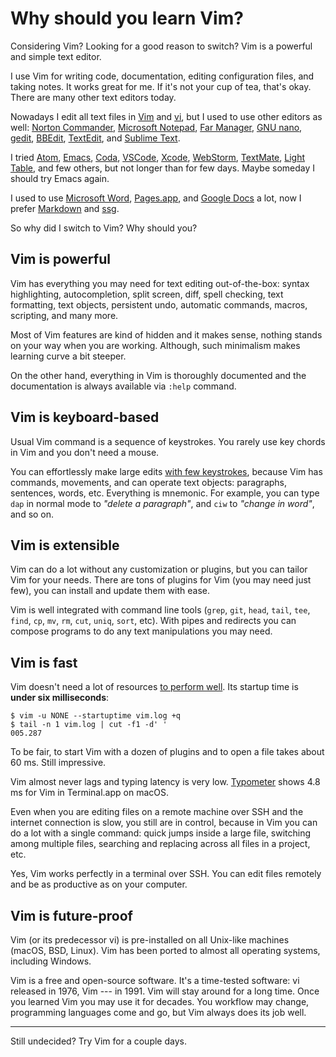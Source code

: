 # Why should you learn Vim?

Considering Vim? Looking for a good reason to switch? Vim is a powerful
and simple text editor.

I use Vim for writing code, documentation, editing configuration files,
and taking notes. It works great for me. If it's not your cup of tea,
that's okay. There are many other text editors today.

Nowadays I edit all text files in
[Vim](https://en.m.wikipedia.org/wiki/Vim) and
[vi](https://en.m.wikipedia.org/wiki/Vi),
but I used to use other editors as well:
[Norton Commander](https://en.m.wikipedia.org/wiki/Norton_Commander),
[Microsoft Notepad](https://en.m.wikipedia.org/wiki/Microsoft_Notepad),
[Far Manager](https://en.m.wikipedia.org/wiki/Far_Manager),
[GNU nano](https://en.m.wikipedia.org/wiki/GNU_nano),
[gedit](https://en.m.wikipedia.org/wiki/Gedit),
[BBEdit](https://en.m.wikipedia.org/wiki/BBEdit),
[TextEdit](https://en.m.wikipedia.org/wiki/TextEdit),
and [Sublime Text](https://en.m.wikipedia.org/wiki/Sublime_Text).

I tried
[Atom](https://en.m.wikipedia.org/wiki/Atom_(text_editor)),
[Emacs](https://en.m.wikipedia.org/wiki/Emacs),
[Coda](https://en.m.wikipedia.org/wiki/Coda_(web_development_software)),
[VSCode](https://en.m.wikipedia.org/wiki/Visual_Studio_Code),
[Xcode](https://en.m.wikipedia.org/wiki/Xcode),
[WebStorm](https://en.m.wikipedia.org/wiki/JetBrains#WebStorm),
[TextMate](https://en.m.wikipedia.org/wiki/TextMate),
[Light Table](https://en.m.wikipedia.org/wiki/Light_Table_(software)), and
few others, but not longer than for few days. Maybe someday I should
try Emacs again.

I used to use [Microsoft
Word](https://en.m.wikipedia.org/wiki/Microsoft_Word),
[Pages.app](https://en.m.wikipedia.org/wiki/Pages_(word_processor)), and
[Google
Docs](https://en.m.wikipedia.org/wiki/Google_Docs,_Sheets,_and_Slides) a
lot, now I prefer [Markdown](/markdown.html) and [ssg](/ssg.html).

So why did I switch to Vim? Why should you?

## Vim is powerful

Vim has everything you may need for text editing out-of-the-box: syntax
highlighting, autocompletion, split screen, diff, spell checking, text
formatting, text objects, persistent undo, automatic commands, macros,
scripting, and many more.

Most of Vim features are kind of hidden and it makes sense, nothing stands
on your way when you are working. Although, such minimalism makes learning
curve a bit steeper.

On the other hand, everything in Vim is thoroughly documented and the
documentation is always available via `:help` command.

## Vim is keyboard-based

Usual Vim command is a sequence of keystrokes. You rarely use key chords
in Vim and you don't need a mouse.

You can effortlessly make large edits [with few
keystrokes](https://vimgolf.com), because Vim has commands, movements, and
can operate text objects: paragraphs, sentences, words, etc. Everything is
mnemonic. For example, you can type `dap` in normal mode to _"delete a
paragraph"_, and `ciw` to _"change in word"_, and so on.

## Vim is extensible

Vim can do a lot without any customization or plugins, but you can tailor
Vim for your needs. There are tons of plugins for Vim (you may need just
few), you can install and update them with ease.

Vim is well integrated with command line tools (`grep`, `git`, `head`,
`tail`, `tee`, `find`, `cp`, `mv`, `rm`, `cut`, `uniq`, `sort`, etc). With
pipes and redirects you can compose programs to do any text manipulations
you may need.

## Vim is fast

Vim doesn't need a lot of resources [to perform
well](https://github.com/jhallen/joes-sandbox/tree/master/editor-perf).
Its startup time is **under six milliseconds**:

    $ vim -u NONE --startuptime vim.log +q
    $ tail -n 1 vim.log | cut -f1 -d' '
    005.287

To be fair, to start Vim with a dozen of plugins and to open a file takes
about 60 ms. Still impressive.

Vim almost never lags and typing latency is very low.
[Typometer](https://github.com/pavelfatin/typometer) shows 4.8 ms for Vim
in Terminal.app on macOS.

Even when you are editing files on a remote machine over SSH and the
internet connection is slow, you still are in control, because in Vim you
can do a lot with a single command: quick jumps inside a large file,
switching among multiple files, searching and replacing across all files
in a project, etc.

Yes, Vim works perfectly in a terminal over SSH. You can edit files
remotely and be as productive as on your computer.

## Vim is future-proof

Vim (or its predecessor vi) is pre-installed on all Unix-like machines
(macOS, BSD, Linux). Vim has been ported to almost all operating systems,
including Windows.

Vim is a free and open-source software. It's a time-tested software: vi
released in 1976, Vim --- in 1991. Vim will stay around for a long time.
Once you learned Vim you may use it for decades. You workflow may change,
programming languages come and go, but Vim always does its job well.

---

Still undecided? Try Vim for a couple days.
